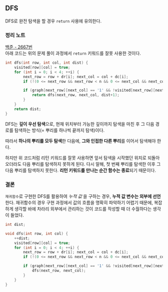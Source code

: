 ## DFS

DFS로 완전 탐색을 할 경우 `return` 사용에 유의한다.

### 정리 노트

[백준 - 2667번](https://www.acmicpc.net/problem/2667)  
아래 코드는 위의 문제 풀이 과정에서 `return` 키워드를 잘못 사용한 것이다.

```cpp
int dfs(int row, int col, int dist) {
    visited[row][col] = true;
    for (int i = 0; i < 4; ++i) {
        next_row = row + dr[i]; next_col = col + dc[i];
        if (!(0 <= next_row && next_row < n && 0 <= next_col && next_col < n)) continue;

        if (graph[next_row][next_col] == '1' && !visited[next_row][next_col]) {
            return dfs(next_row, next_col, dist+1);
        }
    }
    return dist;
}
```

DFS는 **깊이 우선 탐색**으로, 현재 위치부터 가능한 깊이까지 탐색을 마친 후 그 다음 경로를 탐색하는 방식(= 뿌리를 하나씩 끝까지 탐색)이다.

따라서 **하나의 뿌리를 모두 탐색**한 다음에, **그와 인접한 다른 뿌리**를 이어서 탐색해야 한다.

하지만 위 코드처럼 리턴 키워드를 잘못 사용하면 앞서 탐색을 시작했던 위치로 되돌아오더라도 다음 뿌리를 탐색하지 못하게 된다. 다시 말해, 첫 번째 뿌리를 탐색한 이후 그 다음 뿌리를 탐색하지 못한다. **리턴 키워드를 만나는 순간 함수는 종료**되기 때문이다.

### 결론

`재귀함수`로 구현한 DFS를 활용하여 _누적 값_ 을 구하는 경우, **누적 값 변수는 외부에 선언**한다. 재귀함수의 경우 구현 과정에서 값의 흐름을 명확히 파악하기 어렵기 때문에, 복잡하게 생각할 바에 차라리 외부에서 관리하는 것이 코드를 작성할 때 더 수월하다는 생각이 들었다.

```cpp
int dist;

void dfs(int row, int col) {
    ++dist;
    visited[row][col] = true;
    for (int i = 0; i < 4; ++i) {
        next_row = row + dr[i]; next_col = col + dc[i];
        if (!(0 <= next_row && next_row < n && 0 <= next_col && next_col < n)) continue;

        if (graph[next_row][next_col] == '1' && !visited[next_row][next_col]) {
            dfs(next_row, next_col);
        }
    }
}
```
